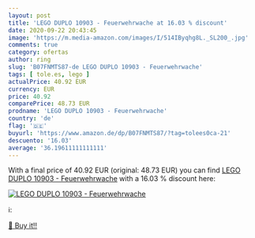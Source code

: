 ```yaml
---
layout: post
title: 'LEGO DUPLO 10903 - Feuerwehrwache at 16.03 % discount'
date: 2020-09-22 20:43:45
image: 'https://m.media-amazon.com/images/I/514IByqhg8L._SL200_.jpg'
comments: true
category: ofertas
author: ring
slug: 'B07FNMTS87-de LEGO DUPLO 10903 - Feuerwehrwache'
tags: [ tole.es, lego ]
actualPrice: 40.92 EUR
currency: EUR
price: 40.92
comparePrice: 48.73 EUR
prodname: 'LEGO DUPLO 10903 - Feuerwehrwache'
country: 'de'
flag: '🇩🇪'
buyurl: 'https://www.amazon.de/dp/B07FNMTS87/?tag=tolees0ca-21'
descuento: '16.03'
average: '36.19611111111111'
---
```


With a final price of 40.92 EUR (original: 48.73 EUR) you can find [LEGO DUPLO 10903 - Feuerwehrwache](https://www.amazon.de/dp/B07FNMTS87/?tag=tolees0ca-21) with a  16.03 % discount here:

[![LEGO DUPLO 10903 - Feuerwehrwache](https://m.media-amazon.com/images/I/514IByqhg8L._SL200_.jpg)](https://www.amazon.de/dp/B07FNMTS87/?tag=tolees0ca-21)

ℹ️:


[🛒 Buy it!!](https://www.amazon.de/dp/B07FNMTS87/?tag=tolees0ca-21)
